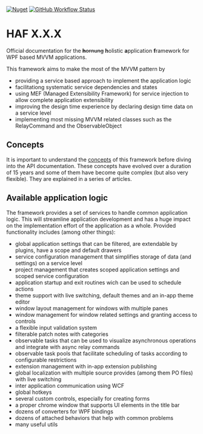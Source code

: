 [![Nuget](https://img.shields.io/nuget/v/haf)](https://www.nuget.org/packages/HAF/)
[![GitHub Workflow Status](https://img.shields.io/github/workflow/status/kriho/haf/publish%20to%20nuget)](https://github.com/kriho/haf/actions)

# HAF X.X.X

Official documentation for the ~~**h**ornung~~ **h**olistic **a**pplication **f**ramework for WPF based MVVM applications.

This framework aims to make the most of the MVVM pattern by
- providing a service based approach to implement the application logic
- facilitationg systematic service dependencies and states
- using MEF (Managed Extensibility Framework) for service injection to allow complete application extensibility
- improving the design time experience by declaring design time data on a service level
- implementing most missing MVVM related classes such as the RelayCommand and the ObservableObject
 ## Concepts
 It is important to understand the [concepts](articles/service-infrastructure.md) of this framework before diving into the API documentation. These concepts have evolved over a duration of 15 years and some of them have become quite complex (but also very flexible). They are explained in a series of articles.

 ## Available application logic
 The framework provides a set of services to handle common application logic. This will streamline application development and has a huge impact on the implementation effort of the application as a whole. Provided functionality includes (among other things):
 - global application settings that can be filtered, are extendable by plugins, have a scope and default drawers
 - service configuration management that simplifies storage of data (and settings) on a service level
 - project management that creates scoped application settings and scoped service configuration
 - application startup and exit routines wich can be used to schedule actions
 - theme support with live switching, default themes and an in-app theme editor
 - window layout management for windows with multiple panes
 - window management for window related settings and granting access to controls
 - a flexible input validation system
 - filterable patch notes with categories
 - observable tasks that can be used to visualize asynchronous operations and integrate with async relay commands
 - observable task pools that facilitate scheduling of tasks according to configurable restrictions
 - extension management with in-app extension publishing
 - global localization with multiple source provides (among them PO files) with live switching
 - inter application communication using WCF
 - global hotkeys
 - several custom controls, especially for creating forms
 - a proper chrome window that supports UI elements in the title bar
 - dozens of converters for WPF bindings
 - dozens of attached behaviors that help with common problems
 - many useful utils
